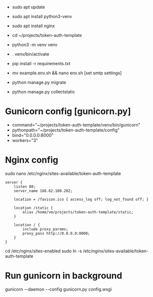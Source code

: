 - sudo apt update
- sudo apt install python3-venv
- sudo apt install nginx

- cd ~/projects/token-auth-template
- python3 -m venv venv
- . venv/bin/activate
- pip install -r requirements.txt
- mv example.env.sh && nano env.sh [set smtp settings]
- python manage.py migrate
- python manage.py collectstatic

# Gunicorn config [gunicorn.py]
- command="~/projects/token-auth-template/venv/bin/gunicorn"
- pythonpath="~/projects/token-auth-template/config"
- bind="0.0.0.0:8000"
- workers="3"

# Nginx config
sudo nano /etc/nginx/sites-available/token-auth-template

    server {
        listen 80;
        server_name 168.62.180.202;

        location = /favicon.ico { access_log off; log_not_found off; }

        location /static {
            alias /home/vm/projects/token-auth-template/static;
        }

        location / {
            include proxy_params;
            proxy_pass http://0.0.0.0:8000;
        }
    }

cd /etc/nginx/sites-enabled
sudo ln -s /etc/nginx/sites-available/token-auth-template

# Run gunicorn in background
gunicorn --daemon --config gunicorn.py config.wsgi